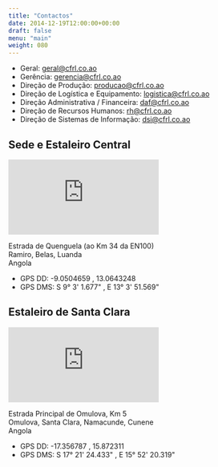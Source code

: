 ```yaml
---
title: "Contactos"
date: 2014-12-19T12:00:00+00:00
draft: false
menu: "main"
weight: 080
---
```


* Geral: [geral@cfrl.co.ao](mailto:geral@cfrl.co.ao)
* Gerência: [gerencia@cfrl.co.ao](mailto:gerencia@cfrl.co.ao)
* Direção de Produção: [producao@cfrl.co.ao](mailto:producao@cfrl.co.ao)
* Direção de Logística e Equipamento: [logistica@cfrl.co.ao](mailto:logistica@cfrl.co.ao)
* Direção Administrativa / Financeira: [daf@cfrl.co.ao](mailto:daf@cfrl.co.ao)
* Direção de Recursos Humanos: [rh@cfrl.co.ao](mailto:rh@cfrl.co.ao)
* Direção de Sistemas de Informação: [dsi@cfrl.co.ao](mailto:dsi@cfrl.co.ao)


## Sede e Estaleiro Central

<iframe class="map" frameborder="0" scrolling="no" marginheight="0" marginwidth="0" src="https://maps.google.com/maps?hl=pt&amp;q=S%209%C2%B0%203'%201.677%22%20,%20E%2013%C2%B0%203'%2051.569%22+(CFRL)&amp;t=&amp;z=10&amp;ie=UTF8&amp;iwloc=B&amp;output=embed"></iframe>

Estrada de Quenguela (ao Km 34 da EN100)\
Ramiro, Belas, Luanda\
Angola

* GPS DD: -9.0504659 , 13.0643248
* GPS DMS: S 9° 3' 1.677" , E 13° 3' 51.569"


## Estaleiro de Santa Clara

<iframe class="map" frameborder="0" scrolling="no" marginheight="0" marginwidth="0" src="https://maps.google.com/maps?hl=pt&amp;q=S%2017%C2%B0%2021'%2024.433%22%20,%20E%2015%C2%B0%2052'%2020.319%22+(CFRL)&amp;t=&amp;z=4&amp;ie=UTF8&amp;iwloc=B&amp;output=embed"></iframe>

Estrada Principal de Omulova, Km 5\
Omulova, Santa Clara, Namacunde, Cunene\
Angola

* GPS DD: -17.356787 , 15.872311
* GPS DMS: S 17° 21' 24.433" , E 15° 52' 20.319"
